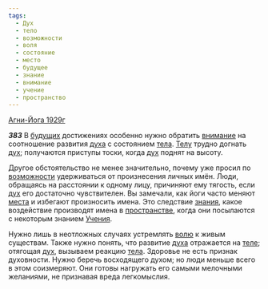 ```yaml
---
tags:
  - Дух
  - тело
  - возможности
  - воля
  - состояние
  - место
  - будущее
  - знание
  - внимание
  - учение
  - пространство
---
```


[Агни-Йога 1929г](https://127.0.0.1:4002/agni/1929)

___383___
В [будущих](../../../tags/#будущее) достижениях особенно нужно обратить [внимание](../../../tags/#внимание) на соотношение развития [духа](../../../tags/#Дух) с состоянием [тела](../../../tags/#тело). [Телу](../../../tags/#тело) трудно догнать [дух](../../../tags/#Дух); получаются приступы тоски, когда [дух](../../../tags/#Дух) поднят на высоту.   

Другое обстоятельство не менее значительно, почему уже просил по [возможности](../../../tags/#возможности) удерживаться от произнесения личных имён. Люди, обращаясь на расстоянии к одному лицу, причиняют ему тягость, если [дух](../../../tags/#Дух) его достаточно чувствителен. Вы замечали, как йоги часто меняют [места](../../../tags/#место) и избегают произносить имена. Это следствие [знания](../../../tags/#[знание](../../../tags/#знание)), какое воздействие производят имена в [пространстве](../../../tags/#пространство), когда они посылаются с некоторым знанием [Учения](../../../tags/#учение).   

Нужно лишь в неотложных случаях устремлять [волю](../../../tags/#воля) к живым существам. Также нужно понять, что развитие [духа](../../../tags/#Дух) отражается на [теле](../../../tags/#тело); отягощая [дух](../../../tags/#Дух), вызываем реакцию [тела](../../../tags/#тело). Здоровье не есть признак духовности. Нужно беречь восходящего духом; но люди меньше всего в этом соизмеряют. Они готовы нагружать его самыми мелочными желаниями, не признавая вреда легкомыслия.